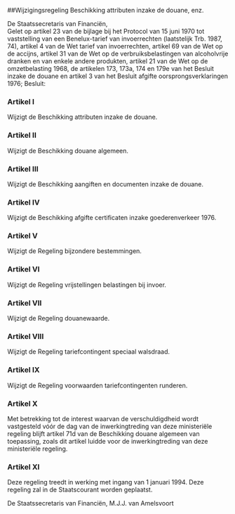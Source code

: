 <meta http-equiv='Content-Type' content='text/html; charset=utf-8' />

##Wijzigingsregeling Beschikking attributen inzake de douane, enz.

De Staatssecretaris van Financiën,  
Gelet op artikel 23 van de bijlage bij het Protocol van 15 juni 1970 tot vaststelling van een Benelux-tarief van invoerrechten (laatstelijk Trb. 1987, 74), artikel 4 van de Wet tarief van invoerrechten, artikel 69 van de Wet op de accijns, artikel 31 van de Wet op de verbruiksbelastingen van alcoholvrije dranken en van enkele andere produkten, artikel 21 van de Wet op de omzetbelasting 1968, de artikelen 173, 173a, 174 en 179e van het Besluit inzake de douane en artikel 3 van het Besluit afgifte oorsprongsverklaringen 1976;
Besluit:    

### Artikel  I  

Wijzigt de Beschikking attributen inzake de douane. 

### Artikel  II  

Wijzigt de Beschikking douane algemeen. 

### Artikel  III  

Wijzigt de Beschikking aangiften en documenten inzake de douane. 

### Artikel  IV  

Wijzigt de Beschikking afgifte certificaten inzake goederenverkeer 1976. 

### Artikel  V  

Wijzigt de Regeling bijzondere bestemmingen. 

### Artikel  VI  

Wijzigt de Regeling vrijstellingen belastingen bij invoer. 

### Artikel  VII  

Wijzigt de Regeling douanewaarde. 

### Artikel  VIII  

Wijzigt de Regeling tariefcontingent speciaal walsdraad. 

### Artikel  IX  

Wijzigt de Regeling voorwaarden tariefcontingenten runderen. 

### Artikel  X  

Met betrekking tot de interest waarvan de verschuldigdheid wordt vastgesteld vóór de dag van de inwerkingtreding van deze ministeriële regeling blijft artikel 71d van de Beschikking douane algemeen van toepassing, zoals dit artikel luidde voor de inwerkingtreding van deze ministeriële regeling. 

### Artikel  XI  

Deze regeling treedt in werking met ingang van 1 januari 1994. Deze regeling zal in de Staatscourant worden geplaatst. 

De 
Staatssecretaris van Financiën, 
M.J.J. van Amelsvoort      
